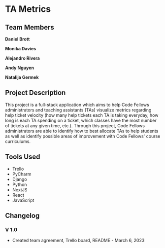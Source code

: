 # TA Metrics

## Team Members

**Daniel Brott**

**Monika Davies**

**Alejandro Rivera**

**Andy Nguyen**

**Natalija Germek**

## Project Description

This project is a full-stack application which aims to help Code Fellows administrators and teaching assistants (TAs) visualize metrics regarding help ticket velocity (how many help tickets each TA is taking everyday, how long is each TA spending on a ticket, which classes have the most number of tickets at any given time, etc.). Through this project, Code Fellows administrators are able to identify how to best allocate TAs to help students as well as identify possible areas of improvement with Code Fellows' course curriculums.

## Tools Used

- Trello
- PyCharm
- Django
- Python
- NextJS
- React
- JavaScript

## Changelog

### V 1.0

- Created team agreement, Trello board, README - March 6, 2023
